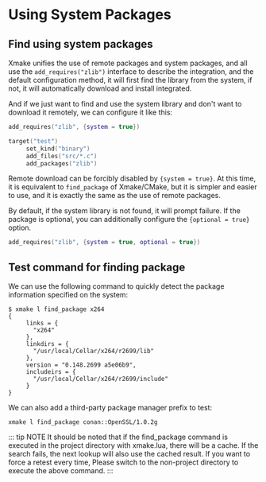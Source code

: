 # Using System Packages

## Find using system packages

Xmake unifies the use of remote packages and system packages, and all use the `add_requires("zlib")` interface to describe the integration, and the default configuration method, it will first find the library from the system, if not, it will automatically download and install integrated.

And if we just want to find and use the system library and don't want to download it remotely, we can configure it like this:

```lua
add_requires("zlib", {system = true})

target("test")
     set_kind("binary")
     add_files("src/*.c")
     add_packages("zlib")
```

Remote download can be forcibly disabled by `{system = true}`. At this time, it is equivalent to `find_package` of Xmake/CMake, but it is simpler and easier to use, and it is exactly the same as the use of remote packages.

By default, if the system library is not found, it will prompt failure. If the package is optional, you can additionally configure the `{optional = true}` option.

```lua
add_requires("zlib", {system = true, optional = true})
```

## Test command for finding package

We can use the following command to quickly detect the package information specified on the system:

```console
$ xmake l find_package x264
{
     links = {
       "x264"
     },
     linkdirs = {
       "/usr/local/Cellar/x264/r2699/lib"
     },
     version = "0.148.2699 a5e06b9",
     includeirs = {
       "/usr/local/Cellar/x264/r2699/include"
     }
}
```

We can also add a third-party package manager prefix to test:

```console
xmake l find_package conan::OpenSSL/1.0.2g
```

::: tip NOTE
It should be noted that if the find_package command is executed in the project directory with xmake.lua, there will be a cache. If the search fails, the next lookup will also use the cached result. If you want to force a retest every time, Please switch to the non-project directory to execute the above command.
:::
